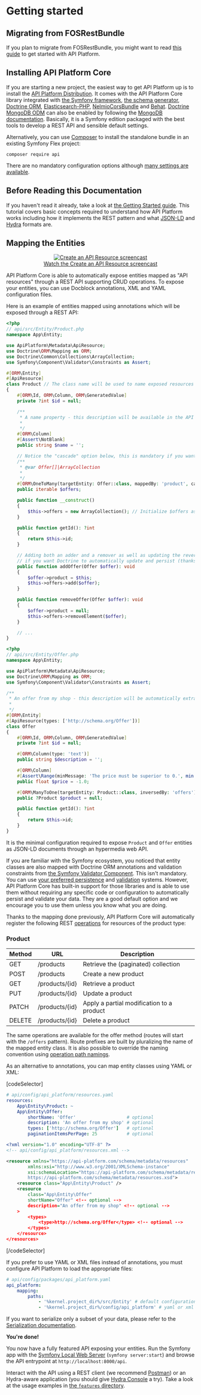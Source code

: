 # Getting started

## Migrating from FOSRestBundle

If you plan to migrate from FOSRestBundle, you might want to read [this guide](migrate-from-fosrestbundle.md) to get started with API Platform.

## Installing API Platform Core

If you are starting a new project, the easiest way to get API Platform up is to install the [API Platform Distribution](../distribution/index.md).
It comes with the API Platform Core library integrated with [the Symfony framework](https://symfony.com), [the schema generator](../schema-generator/),
[Doctrine ORM](https://www.doctrine-project.org), [Elasticsearch-PHP](https://www.elastic.co/guide/en/elasticsearch/client/php-api/current/index.html),
[NelmioCorsBundle](https://github.com/nelmio/NelmioCorsBundle) and [Behat](http://behat.org).
[Doctrine MongoDB ODM](https://www.doctrine-project.org/projects/mongodb-odm.html) can also be enabled by following the [MongoDB documentation](mongodb.md).
Basically, it is a Symfony edition packaged with the best tools to develop a REST API and sensible default settings.

Alternatively, you can use [Composer](http://getcomposer.org) to install the standalone bundle in an existing Symfony Flex
project:

`composer require api`

There are no mandatory configuration options although [many settings are available](configuration.md).

## Before Reading this Documentation

If you haven't read it already, take a look at [the Getting Started guide](../distribution/index.md).
This tutorial covers basic concepts required to understand how API Platform works including how it implements the REST pattern
and what [JSON-LD](http://json-ld.org/) and [Hydra](http://www.hydra-cg.com/) formats are.

## Mapping the Entities

<p align="center" class="symfonycasts"><a href="https://symfonycasts.com/screencast/api-platform/api-resource?cid=apip"><img src="../distribution/images/symfonycasts-player.png" alt="Create an API Resource screencast"><br>Watch the Create an API Resource screencast</a></p>

API Platform Core is able to automatically expose entities mapped as "API resources" through a REST API supporting CRUD
operations.
To expose your entities, you can use Docblock annotations, XML and YAML configuration files.

Here is an example of entities mapped using annotations which will be exposed through a REST API:

```php
<?php
// api/src/Entity/Product.php
namespace App\Entity;

use ApiPlatform\Metadata\ApiResource;
use Doctrine\ORM\Mapping as ORM;
use Doctrine\Common\Collections\ArrayCollection;
use Symfony\Component\Validator\Constraints as Assert;

#[ORM\Entity]
#[ApiResource]
class Product // The class name will be used to name exposed resources
{
    #[ORM\Id, ORM\Column, ORM\GeneratedValue]
    private ?int $id = null;

    /**
     * A name property - this description will be available in the API documentation too.
     *
     */
    #[ORM\Column] 
    #[Assert\NotBlank]
    public string $name = '';

    // Notice the "cascade" option below, this is mandatory if you want Doctrine to automatically persist the related entity
    /**
     * @var Offer[]|ArrayCollection
     *
     */
    #[ORM\OneToMany(targetEntity: Offer::class, mappedBy: 'product', cascade: ['persist'])] 
    public iterable $offers;

    public function __construct()
    {
        $this->offers = new ArrayCollection(); // Initialize $offers as a Doctrine collection
    }

    public function getId(): ?int
    {
        return $this->id;
    }

    // Adding both an adder and a remover as well as updating the reverse relation is mandatory
    // if you want Doctrine to automatically update and persist (thanks to the "cascade" option) the related entity
    public function addOffer(Offer $offer): void
    {
        $offer->product = $this;
        $this->offers->add($offer);
    }

    public function removeOffer(Offer $offer): void
    {
        $offer->product = null;
        $this->offers->removeElement($offer);
    }

    // ...
}
```

```php
<?php
// api/src/Entity/Offer.php
namespace App\Entity;

use ApiPlatform\Metadata\ApiResource;
use Doctrine\ORM\Mapping as ORM;
use Symfony\Component\Validator\Constraints as Assert;

/**
 * An offer from my shop - this description will be automatically extracted from the PHPDoc to document the API.
 *
 */
#[ORM\Entity]
#[ApiResource(types: ['http://schema.org/Offer'])]
class Offer
{
    #[ORM\Id, ORM\Column, ORM\GeneratedValue]
    private ?int $id = null;

    #[ORM\Column(type: 'text')]
    public string $description = '';

    #[ORM\Column]
    #[Assert\Range(minMessage: 'The price must be superior to 0.', min: 0)]
    public float $price = -1.0;

    #[ORM\ManyToOne(targetEntity: Product::class, inversedBy: 'offers')]
    public ?Product $product = null;

    public function getId(): ?int
    {
        return $this->id;
    }
}
```

It is the minimal configuration required to expose `Product` and `Offer` entities as JSON-LD documents through an hypermedia
web API.

If you are familiar with the Symfony ecosystem, you noticed that entity classes are also mapped with Doctrine ORM annotations
and validation constraints from [the Symfony Validator Component](http://symfony.com/doc/current/book/validation.html).
This isn't mandatory. You can use [your preferred persistence](data-providers.md) and [validation](validation.md) systems.
However, API Platform Core has built-in support for those libraries and is able to use them without requiring any specific
code or configuration to automatically persist and validate your data. They are a good default option and we encourage you to use
them unless you know what you are doing.

Thanks to the mapping done previously, API Platform Core will automatically register the following REST [operations](operations.md)
for resources of the product type:

### Product

Method | URL            | Description
-------|----------------|--------------------------------
GET    | /products      | Retrieve the (paginated) collection
POST   | /products      | Create a new product
GET    | /products/{id} | Retrieve a product
PUT    | /products/{id} | Update a product
PATCH  | /products/{id} | Apply a partial modification to a product
DELETE | /products/{id} | Delete a product

The same operations are available for the offer method (routes will start with the `/offers` pattern).
Route prefixes are built by pluralizing the name of the mapped entity class.
It is also possible to override the naming convention using [operation path namings](operation-path-naming.md).

As an alternative to annotations, you can map entity classes using YAML or XML:

[codeSelector]

```yaml
# api/config/api_platform/resources.yaml
resources:
    App\Entity\Product: ~
    App\Entity\Offer:
        shortName: 'Offer'                   # optional
        description: 'An offer from my shop' # optional
        types: ['http://schema.org/Offer']   # optional
        paginationItemsPerPage: 25           # optional
```

```xml
<?xml version="1.0" encoding="UTF-8" ?>
<!-- api/config/api_platform/resources.xml -->

<resource xmlns="https://api-platform.com/schema/metadata/resources"
        xmlns:xsi="http://www.w3.org/2001/XMLSchema-instance"
        xsi:schemaLocation="https://api-platform.com/schema/metadata/resources
        https://api-platform.com/schema/metadata/resources.xsd">
    <resource class="App\Entity\Product" />
    <resource
        class="App\Entity\Offer"
        shortName="Offer" <!-- optional -->
        description="An offer from my shop" <!-- optional -->
    >
        <types>
            <type>http://schema.org/Offer</type> <!-- optional -->
        </types>
    </resource>
</resources>
```

[/codeSelector]

If you prefer to use YAML or XML files instead of annotations, you must configure API Platform to load the appropriate files:

```yaml
# api/config/packages/api_platform.yaml
api_platform:
    mapping:
        paths: 
            - '%kernel.project_dir%/src/Entity' # default configuration for annotations
            - '%kernel.project_dir%/config/api_platform' # yaml or xml directory configuration
```

If you want to serialize only a subset of your data, please refer to the [Serialization documentation](serialization.md).

**You're done!**

You now have a fully featured API exposing your entities.
Run the Symfony app with the [Symfony Local Web Server](https://symfony.com/doc/current/setup/symfony_server.html) (`symfony server:start`) and browse the API entrypoint at `http://localhost:8000/api`.

Interact with the API using a REST client (we recommend [Postman](https://www.getpostman.com/)) or an Hydra-aware application
(you should give [Hydra Console](https://github.com/lanthaler/HydraConsole) a try). Take
a look at the usage examples in [the `features` directory](https://github.com/api-platform/core/tree/main/features).
